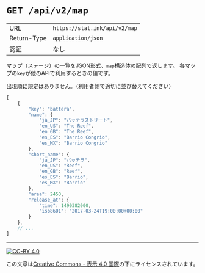 `GET /api/v2/map`
=================

| | |
|-|-|
|URL|`https://stat.ink/api/v2/map`|
|Return-Type|`application/json`|
|認証|なし|

マップ（ステージ）の一覧をJSON形式、[`map`構造体](struct/map.md)の配列で返します。
各マップの`key`が他のAPIで利用するときの値です。

出現順に規定はありません。（利用者側で適切に並び替えてください）

```js
[
    {
        "key": "battera",
        "name": {
            "ja_JP": "バッテラストリート",
            "en_US": "The Reef",
            "en_GB": "The Reef",
            "es_ES": "Barrio Congrio",
            "es_MX": "Barrio Congrio"
        },
        "short_name": {
            "ja_JP": "バッテラ",
            "en_US": "Reef",
            "en_GB": "Reef",
            "es_ES": "Barrio",
            "es_MX": "Barrio"
        },
        "area": 2450,
        "release_at": {
            "time": 1490382000,
            "iso8601": "2017-03-24T19:00:00+00:00"
        }
    },
    // ...
]
```

----

[![CC-BY 4.0](https://stat.ink/static-assets/cc/cc-by.svg)](http://creativecommons.org/licenses/by/4.0/deed.ja)

この文章は[Creative Commons - 表示 4.0 国際](http://creativecommons.org/licenses/by/4.0/deed.ja)の下にライセンスされています。
